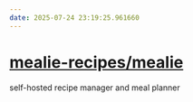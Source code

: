 ```yaml
---
date: 2025-07-24 23:19:25.961660
---
```


# [mealie-recipes/mealie](https://github.com/mealie-recipes/mealie)

self-hosted recipe manager and meal planner